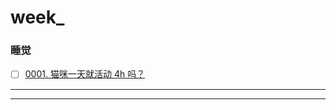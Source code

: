 # week_

### 睡觉

- [ ] [0001. 猫咪一天就活动 4h 吗？](https://github.com/Tdahuyou/week_/tree/main/0001.%20%E7%8C%AB%E5%92%AA%E4%B8%80%E5%A4%A9%E5%B0%B1%E6%B4%BB%E5%8A%A8%204h%20%E5%90%97%EF%BC%9F/README.md) <!-- [locale](./0001.%20%E7%8C%AB%E5%92%AA%E4%B8%80%E5%A4%A9%E5%B0%B1%E6%B4%BB%E5%8A%A8%204h%20%E5%90%97%EF%BC%9F/README.md) -->

---



---

